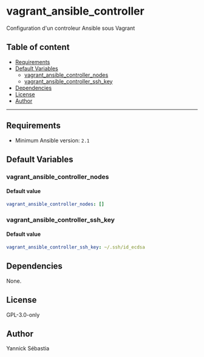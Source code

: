 # vagrant_ansible_controller

Configuration d'un controleur Ansible sous Vagrant

## Table of content

- [Requirements](#requirements)
- [Default Variables](#default-variables)
  - [vagrant_ansible_controller_nodes](#vagrant_ansible_controller_nodes)
  - [vagrant_ansible_controller_ssh_key](#vagrant_ansible_controller_ssh_key)
- [Dependencies](#dependencies)
- [License](#license)
- [Author](#author)

---

## Requirements

- Minimum Ansible version: `2.1`

## Default Variables

### vagrant_ansible_controller_nodes

#### Default value

```YAML
vagrant_ansible_controller_nodes: []
```

### vagrant_ansible_controller_ssh_key

#### Default value

```YAML
vagrant_ansible_controller_ssh_key: ~/.ssh/id_ecdsa
```

## Dependencies

None.

## License

GPL-3.0-only

## Author

Yannick Sébastia
